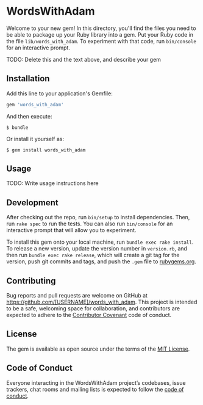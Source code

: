 # WordsWithAdam

Welcome to your new gem! In this directory, you'll find the files you need to be able to package up your Ruby library into a gem. Put your Ruby code in the file `lib/words_with_adam`. To experiment with that code, run `bin/console` for an interactive prompt.

TODO: Delete this and the text above, and describe your gem

## Installation

Add this line to your application's Gemfile:

```ruby
gem 'words_with_adam'
```

And then execute:

    $ bundle

Or install it yourself as:

    $ gem install words_with_adam

## Usage

TODO: Write usage instructions here

## Development

After checking out the repo, run `bin/setup` to install dependencies. Then, run `rake spec` to run the tests. You can also run `bin/console` for an interactive prompt that will allow you to experiment.

To install this gem onto your local machine, run `bundle exec rake install`. To release a new version, update the version number in `version.rb`, and then run `bundle exec rake release`, which will create a git tag for the version, push git commits and tags, and push the `.gem` file to [rubygems.org](https://rubygems.org).

## Contributing

Bug reports and pull requests are welcome on GitHub at https://github.com/[USERNAME]/words_with_adam. This project is intended to be a safe, welcoming space for collaboration, and contributors are expected to adhere to the [Contributor Covenant](http://contributor-covenant.org) code of conduct.

## License

The gem is available as open source under the terms of the [MIT License](http://opensource.org/licenses/MIT).

## Code of Conduct

Everyone interacting in the WordsWithAdam project’s codebases, issue trackers, chat rooms and mailing lists is expected to follow the [code of conduct](https://github.com/[USERNAME]/words_with_adam/blob/master/CODE_OF_CONDUCT.md).
